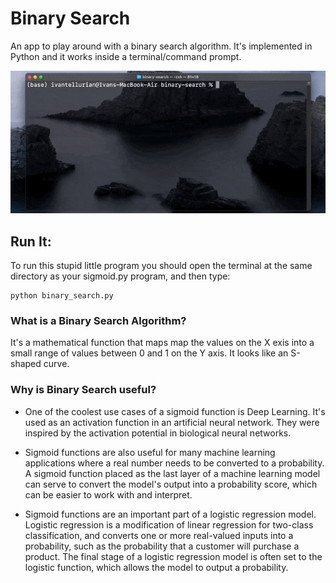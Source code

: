 # Binary Search

An app to play around with a binary search algorithm. It's implemented in Python and it works inside a terminal/command prompt.

![alt text](img/giph_binary_search.gif)

## Run It:

To run this stupid little program you should open the terminal at the same directory as your sigmoid.py program, and then type:

```
python binary_search.py
```

### What is a Binary Search Algorithm?
It's a mathematical function that maps map the values on the X exis into a small range of values between 0 and 1 on the Y axis. It looks like an S-shaped curve.

### Why is Binary Search useful?
- One of the coolest use cases of a sigmoid function is Deep Learning. It's used as an activation function in an artificial neural network. They were inspired by the activation potential in biological neural networks.

- Sigmoid functions are also useful for many machine learning applications where a real number needs to be converted to a probability. A sigmoid function placed as the last layer of a machine learning model can serve to convert the model's output into a probability score, which can be easier to work with and interpret.

- Sigmoid functions are an important part of a logistic regression model. Logistic regression is a modification of linear regression for two-class classification, and converts one or more real-valued inputs into a probability, such as the probability that a customer will purchase a product. The final stage of a logistic regression model is often set to the logistic function, which allows the model to output a probability.


